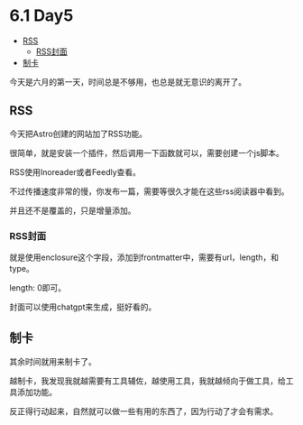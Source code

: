 # 6.1 Day5

<!-- vim-markdown-toc GFM -->

* [RSS](#rss)
    * [RSS封面](#rss封面)
* [制卡](#制卡)

<!-- vim-markdown-toc -->

今天是六月的第一天，时间总是不够用，也总是就无意识的离开了。

## RSS

今天把Astro创建的网站加了RSS功能。

很简单，就是安装一个插件，然后调用一下函数就可以，需要创建一个js脚本。

RSS使用Inoreader或者Feedly查看。

不过传播速度非常的慢，你发布一篇，需要等很久才能在这些rss阅读器中看到。

并且还不是覆盖的，只是增量添加。

### RSS封面

就是使用enclosure这个字段，添加到frontmatter中，需要有url，length，和type。

length: 0即可。

封面可以使用chatgpt来生成，挺好看的。

## 制卡

其余时间就用来制卡了。

越制卡，我发现我就越需要有工具辅佐，越使用工具，我就越倾向于做工具，给工具添加功能。

反正得行动起来，自然就可以做一些有用的东西了，因为行动了才会有需求。

